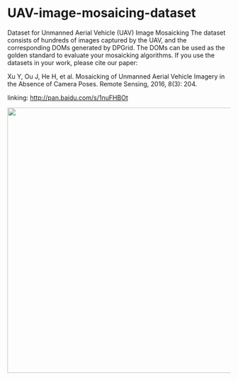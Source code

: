 # UAV-image-mosaicing-dataset
Dataset for Unmanned Aerial Vehicle (UAV) Image Mosaicking
The dataset  consists of hundreds of images captured by the UAV, and the corresponding DOMs generated by DPGrid. 
The DOMs can be used as the golden standard to evaluate your mosaicking algorithms. 
If you use the datasets in your work, please cite our paper:

Xu Y, Ou J, He H, et al. Mosaicking of Unmanned Aerial Vehicle Imagery in the Absence of Camera Poses. Remote Sensing, 2016, 8(3): 204.

linking: http://pan.baidu.com/s/1nuFHBOt

<img width="600" src="https://github.com/YuhuaXu/UAV-image-mosaicing-dataset/blob/master/Fig/mosaic_res.png"/></div>
